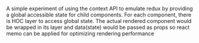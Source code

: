 A simple experiment of using the context API to emulate redux by providing a global accessible state for child components.
For each component, there is HOC layer to access global state. 
The actual rendered component would be wrapped in its layer and data(state) would be passed as props 
so react memo can be applied for optimizing rendering performance

